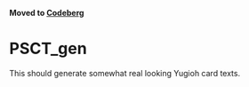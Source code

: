 **Moved to [Codeberg](https://codeberg.org/0x4261756D/PSCT_gen)**

# PSCT_gen
This should generate somewhat real looking Yugioh card texts.

